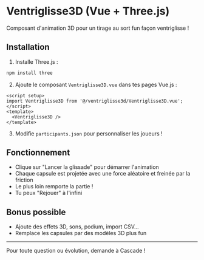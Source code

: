 # Ventriglisse3D (Vue + Three.js)

Composant d'animation 3D pour un tirage au sort fun façon ventriglisse !

## Installation

1. Installe Three.js :

```sh
npm install three
```

2. Ajoute le composant `Ventriglisse3D.vue` dans tes pages Vue.js :

```vue
<script setup>
import Ventriglisse3D from '@/ventriglisse3d/Ventriglisse3D.vue';
</script>
<template>
  <Ventriglisse3D />
</template>
```

3. Modifie `participants.json` pour personnaliser les joueurs !

## Fonctionnement
- Clique sur "Lancer la glissade" pour démarrer l'animation
- Chaque capsule est projetée avec une force aléatoire et freinée par la friction
- Le plus loin remporte la partie !
- Tu peux "Rejouer" à l'infini

## Bonus possible
- Ajoute des effets 3D, sons, podium, import CSV...
- Remplace les capsules par des modèles 3D plus fun

---

Pour toute question ou évolution, demande à Cascade !
